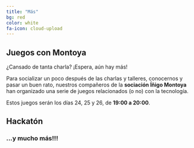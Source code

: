 ```yaml
---
title: "Más"
bg: red
color: white
fa-icon: cloud-upload
---
```

## Juegos con Montoya

¿Cansado de tanta charla? ¡Espera, aún hay más! 

Para socializar un poco después de las charlas y talleres, conocernos y pasar un buen rato, nuestros compañeros de la **sociación Íñigo Montoya** han organizado una serie de juegos relacionados (o no) con la tecnología.

Estos juegos serán los días 24, 25 y 26, de **19:00 a 20:00**.

## Hackatón

### ...y mucho más!!!
